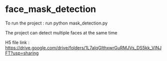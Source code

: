 # face_mask_detection
To run the project : run python mask_detection.py

The project can detect multiple faces at the same time

 H5 file link :
 https://drive.google.com/drive/folders/1L7aIqGIthxwrGuRMJVs_DS5kk_VINJFT?usp=sharing
